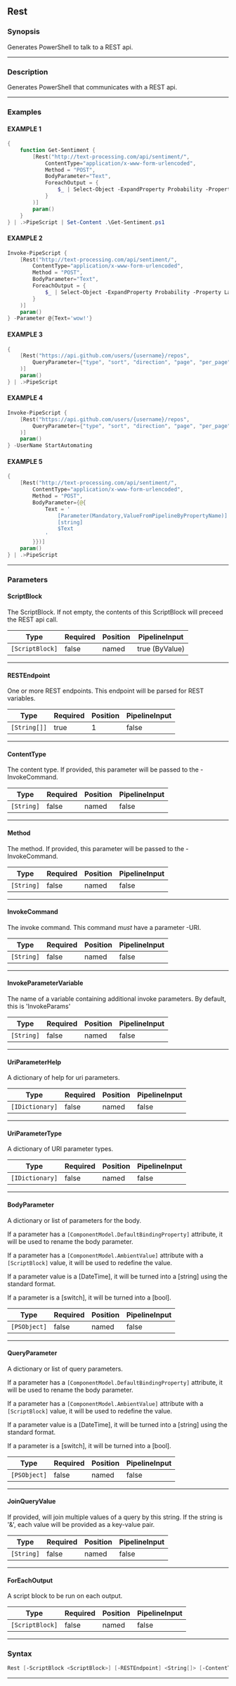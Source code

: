 Rest
----
### Synopsis
Generates PowerShell to talk to a REST api.

---
### Description

Generates PowerShell that communicates with a REST api.

---
### Examples
#### EXAMPLE 1
```PowerShell
{
    function Get-Sentiment {
        [Rest("http://text-processing.com/api/sentiment/",
            ContentType="application/x-www-form-urlencoded",
            Method = "POST",
            BodyParameter="Text",
            ForeachOutput = {
                $_ | Select-Object -ExpandProperty Probability -Property Label
            }
        )]
        param()
    } 
} | .>PipeScript | Set-Content .\Get-Sentiment.ps1
```

#### EXAMPLE 2
```PowerShell
Invoke-PipeScript {
    [Rest("http://text-processing.com/api/sentiment/",
        ContentType="application/x-www-form-urlencoded",
        Method = "POST",
        BodyParameter="Text",
        ForeachOutput = {
            $_ | Select-Object -ExpandProperty Probability -Property Label
        }
    )]
    param()
} -Parameter @{Text='wow!'}
```

#### EXAMPLE 3
```PowerShell
{
    [Rest("https://api.github.com/users/{username}/repos",
        QueryParameter={"type", "sort", "direction", "page", "per_page"}
    )]
    param()
} | .>PipeScript
```

#### EXAMPLE 4
```PowerShell
Invoke-PipeScript {
    [Rest("https://api.github.com/users/{username}/repos",
        QueryParameter={"type", "sort", "direction", "page", "per_page"}
    )]
    param()
} -UserName StartAutomating
```

#### EXAMPLE 5
```PowerShell
{
    [Rest("http://text-processing.com/api/sentiment/",
        ContentType="application/x-www-form-urlencoded",
        Method = "POST",
        BodyParameter={@{
            Text = '
                [Parameter(Mandatory,ValueFromPipelineByPropertyName)]
                [string]
                $Text
            '
        }})]
    param()
} | .>PipeScript
```

---
### Parameters
#### **ScriptBlock**

The ScriptBlock.
If not empty, the contents of this ScriptBlock will preceed the REST api call.






|Type           |Required|Position|PipelineInput |
|---------------|--------|--------|--------------|
|`[ScriptBlock]`|false   |named   |true (ByValue)|



---
#### **RESTEndpoint**

One or more REST endpoints.  This endpoint will be parsed for REST variables.






|Type        |Required|Position|PipelineInput|
|------------|--------|--------|-------------|
|`[String[]]`|true    |1       |false        |



---
#### **ContentType**

The content type.  If provided, this parameter will be passed to the -InvokeCommand.






|Type      |Required|Position|PipelineInput|
|----------|--------|--------|-------------|
|`[String]`|false   |named   |false        |



---
#### **Method**

The method.  If provided, this parameter will be passed to the -InvokeCommand.






|Type      |Required|Position|PipelineInput|
|----------|--------|--------|-------------|
|`[String]`|false   |named   |false        |



---
#### **InvokeCommand**

The invoke command.  This command _must_ have a parameter -URI.






|Type      |Required|Position|PipelineInput|
|----------|--------|--------|-------------|
|`[String]`|false   |named   |false        |



---
#### **InvokeParameterVariable**

The name of a variable containing additional invoke parameters.
By default, this is 'InvokeParams'






|Type      |Required|Position|PipelineInput|
|----------|--------|--------|-------------|
|`[String]`|false   |named   |false        |



---
#### **UriParameterHelp**

A dictionary of help for uri parameters.






|Type           |Required|Position|PipelineInput|
|---------------|--------|--------|-------------|
|`[IDictionary]`|false   |named   |false        |



---
#### **UriParameterType**

A dictionary of URI parameter types.






|Type           |Required|Position|PipelineInput|
|---------------|--------|--------|-------------|
|`[IDictionary]`|false   |named   |false        |



---
#### **BodyParameter**

A dictionary or list of parameters for the body.


If a parameter has a ```[ComponentModel.DefaultBindingProperty]``` attribute,
it will be used to rename the body parameter.


If a parameter has a ```[ComponentModel.AmbientValue]``` attribute with a ```[ScriptBlock]``` value,
it will be used to redefine the value.


If a parameter value is a [DateTime], it will be turned into a [string] using the standard format.

If a parameter is a [switch], it will be turned into a [bool].






|Type        |Required|Position|PipelineInput|
|------------|--------|--------|-------------|
|`[PSObject]`|false   |named   |false        |



---
#### **QueryParameter**

A dictionary or list of query parameters.


If a parameter has a ```[ComponentModel.DefaultBindingProperty]``` attribute,
it will be used to rename the body parameter.


If a parameter has a ```[ComponentModel.AmbientValue]``` attribute with a ```[ScriptBlock]``` value,
it will be used to redefine the value.


If a parameter value is a [DateTime], it will be turned into a [string] using the standard format.

If a parameter is a [switch], it will be turned into a [bool].






|Type        |Required|Position|PipelineInput|
|------------|--------|--------|-------------|
|`[PSObject]`|false   |named   |false        |



---
#### **JoinQueryValue**

If provided, will join multiple values of a query by this string.
If the string is '&', each value will be provided as a key-value pair.






|Type      |Required|Position|PipelineInput|
|----------|--------|--------|-------------|
|`[String]`|false   |named   |false        |



---
#### **ForEachOutput**

A script block to be run on each output.






|Type           |Required|Position|PipelineInput|
|---------------|--------|--------|-------------|
|`[ScriptBlock]`|false   |named   |false        |



---
### Syntax
```PowerShell
Rest [-ScriptBlock <ScriptBlock>] [-RESTEndpoint] <String[]> [-ContentType <String>] [-Method <String>] [-InvokeCommand <String>] [-InvokeParameterVariable <String>] [-UriParameterHelp <IDictionary>] [-UriParameterType <IDictionary>] [-BodyParameter <PSObject>] [-QueryParameter <PSObject>] [-JoinQueryValue <String>] [-ForEachOutput <ScriptBlock>] [<CommonParameters>]
```
---

